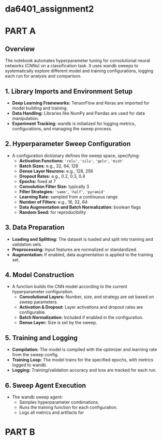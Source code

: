 # da6401_assignment2

# PART A

## Overview

The notebook automates hyperparameter tuning for convolutional neural networks (CNNs) on a classification task. It uses wandb sweeps to systematically explore different model and training configurations, logging each run for analysis and comparison.

## 1. Library Imports and Environment Setup

- **Deep Learning Frameworks:** TensorFlow and Keras are imported for model building and training.
- **Data Handling:** Libraries like NumPy and Pandas are used for data manipulation.
- **Experiment Tracking:** wandb is initialized for logging metrics, configurations, and managing the sweep process.

## 2. Hyperparameter Sweep Configuration

- A configuration dictionary defines the sweep space, specifying:
  - **Activation Functions:** `'relu'`, `'silu'`, `'gelu'`, `'mish'`
  - **Batch Sizes:** e.g., 32, 64, 128
  - **Dense Layer Neurons:** e.g., 128, 256
  - **Dropout Rates:** e.g., 0.2, 0.3, 0.4
  - **Epochs:** fixed at 7
  - **Convolution Filter Size:** typically 3
  - **Filter Strategies:** `'same'`, `'half'`, `'pyramid'`
  - **Learning Rate:** sampled from a continuous range
  - **Number of Filters:** e.g., 16, 32, 64
  - **Data Augmentation and Batch Normalization:** boolean flags
  - **Random Seed:** for reproducibility

## 3. Data Preparation

- **Loading and Splitting:** The dataset is loaded and split into training and validation sets.
- **Preprocessing:** Input features are normalized or standardized.
- **Augmentation:** If enabled, data augmentation is applied to the training set.

## 4. Model Construction

- A function builds the CNN model according to the current hyperparameter configuration.
  - **Convolutional Layers:** Number, size, and strategy are set based on sweep parameters.
  - **Activation & Dropout:** Layer activations and dropout rates are configurable.
  - **Batch Normalization:** Included if enabled in the configuration.
  - **Dense Layer:** Size is set by the sweep.

## 5. Training and Logging

- **Compilation:** The model is compiled with the optimizer and learning rate from the sweep config.
- **Training Loop:** The model trains for the specified epochs, with metrics logged to wandb.
- **Logging:** Training/validation accuracy and loss are tracked for each run.

## 6. Sweep Agent Execution

- The wandb sweep agent:
  - Samples hyperparameter combinations.
  - Runs the training function for each configuration.
  - Logs all metrics and artifacts for
 

# PART B


